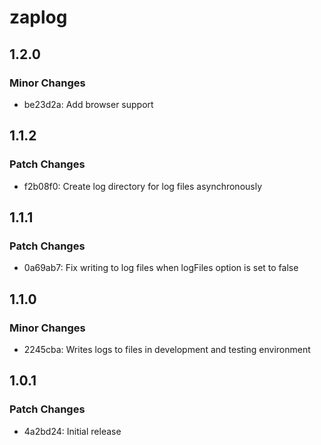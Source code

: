 # zaplog

## 1.2.0

### Minor Changes

- be23d2a: Add browser support

## 1.1.2

### Patch Changes

- f2b08f0: Create log directory for log files asynchronously

## 1.1.1

### Patch Changes

- 0a69ab7: Fix writing to log files when logFiles option is set to false

## 1.1.0

### Minor Changes

- 2245cba: Writes logs to files in development and testing environment

## 1.0.1

### Patch Changes

- 4a2bd24: Initial release
